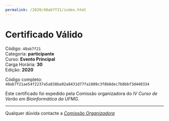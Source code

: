 ```yaml
---
permalink: /2020/40ab7f21/index.html
---
```


# Certificado Válido

Código: `40ab7f21`<br>
Categoria: **participante**<br>
Curso: **Evento Principal**<br>
Carga Horária: **30**<br>
Edição: **2020**<br>


Código completo: `40ab7f21ae54f2237a5a838ba92a8431d77fa1089c3f8b8dec7b8bbf3d440334`


Este certificado foi expedido pela Comissão organizadora do *IV Curso de Verão em Bioinformática da UFMG*.

----

Qualquer dúvida contacte a [_Comissão Organizadora_](<mailto:cursobioinfoufmg@gmail.com$subject=[Certificados]>)

